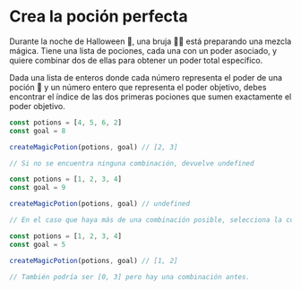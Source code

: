 # Crea la poción perfecta

Durante la noche de Halloween 🎃, una bruja 🧙‍♀️ está preparando una mezcla mágica. Tiene una lista de pociones, cada una con un poder asociado, y quiere combinar dos de ellas para obtener un poder total específico.

Dada una lista de enteros donde cada número representa el poder de una poción 🧪 y un número entero que representa el poder objetivo, debes encontrar el índice de las dos primeras pociones que sumen exactamente el poder objetivo.

```js
const potions = [4, 5, 6, 2]
const goal = 8

createMagicPotion(potions, goal) // [2, 3]
```


```js
// Si no se encuentra ninguna combinación, devuelve undefined

const potions = [1, 2, 3, 4]
const goal = 9

createMagicPotion(potions, goal) // undefined
```

```js
// En el caso que haya más de una combinación posible, selecciona la combinación cuya segunda poción aparezca primero en la lista.

const potions = [1, 2, 3, 4]
const goal = 5

createMagicPotion(potions, goal) // [1, 2]

// También podría ser [0, 3] pero hay una combinación antes.
```